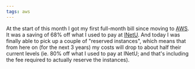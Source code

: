 ```yaml
---
tags: aws
---
```


At the start of this month I got my first full-month bill since moving to [AWS](/wiki/AWS). It was a saving of 68% off what I used to pay at [INetU](/wiki/INetU). And today I was finally able to pick up a couple of "reserved instances", which means that from here on (for the next 3 years) my costs will drop to about half their current levels (ie. 80% off what I used to pay at INetU; and that's including the fee required to actually reserve the instances).
